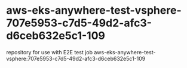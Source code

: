 # aws-eks-anywhere-test-vsphere-707e5953-c7d5-49d2-afc3-d6ceb632e5c1-109
repository for use with E2E test job aws-eks-anywhere-test-vsphere:707e5953-c7d5-49d2-afc3-d6ceb632e5c1-109
